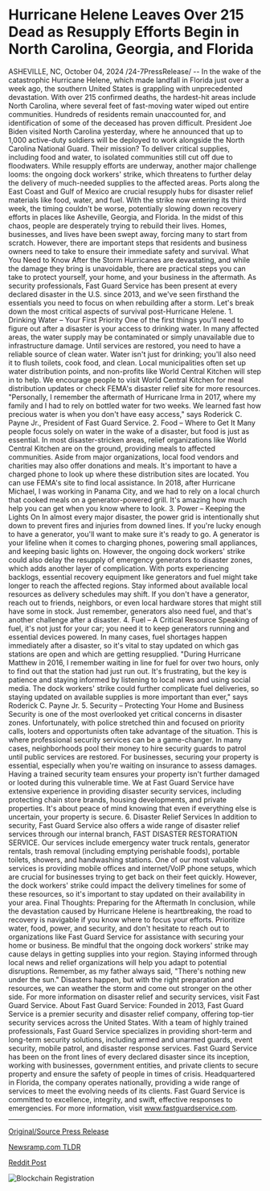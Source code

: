 # Hurricane Helene Leaves Over 215 Dead as Resupply Efforts Begin in North Carolina, Georgia, and Florida

ASHEVILLE, NC, October 04, 2024 /24-7PressRelease/ -- In the wake of the catastrophic Hurricane Helene, which made landfall in Florida just over a week ago, the southern United States is grappling with unprecedented devastation. With over 215 confirmed deaths, the hardest-hit areas include North Carolina, where several feet of fast-moving water wiped out entire communities. Hundreds of residents remain unaccounted for, and identification of some of the deceased has proven difficult.  President Joe Biden visited North Carolina yesterday, where he announced that up to 1,000 active-duty soldiers will be deployed to work alongside the North Carolina National Guard. Their mission? To deliver critical supplies, including food and water, to isolated communities still cut off due to floodwaters.  While resupply efforts are underway, another major challenge looms: the ongoing dock workers' strike, which threatens to further delay the delivery of much-needed supplies to the affected areas. Ports along the East Coast and Gulf of Mexico are crucial resupply hubs for disaster relief materials like food, water, and fuel. With the strike now entering its third week, the timing couldn't be worse, potentially slowing down recovery efforts in places like Asheville, Georgia, and Florida.  In the midst of this chaos, people are desperately trying to rebuild their lives. Homes, businesses, and lives have been swept away, forcing many to start from scratch. However, there are important steps that residents and business owners need to take to ensure their immediate safety and survival.  What You Need to Know After the Storm Hurricanes are devastating, and while the damage they bring is unavoidable, there are practical steps you can take to protect yourself, your home, and your business in the aftermath. As security professionals, Fast Guard Service has been present at every declared disaster in the U.S. since 2013, and we've seen firsthand the essentials you need to focus on when rebuilding after a storm.  Let's break down the most critical aspects of survival post-Hurricane Helene.  1. Drinking Water – Your First Priority One of the first things you'll need to figure out after a disaster is your access to drinking water. In many affected areas, the water supply may be contaminated or simply unavailable due to infrastructure damage. Until services are restored, you need to have a reliable source of clean water.  Water isn't just for drinking; you'll also need it to flush toilets, cook food, and clean. Local municipalities often set up water distribution points, and non-profits like World Central Kitchen will step in to help. We encourage people to visit World Central Kitchen for meal distribution updates or check FEMA's disaster relief site for more resources.  "Personally, I remember the aftermath of Hurricane Irma in 2017, where my family and I had to rely on bottled water for two weeks. We learned fast how precious water is when you don't have easy access," says Roderick C. Payne Jr., President of Fast Guard Service.  2. Food – Where to Get It Many people focus solely on water in the wake of a disaster, but food is just as essential. In most disaster-stricken areas, relief organizations like World Central Kitchen are on the ground, providing meals to affected communities. Aside from major organizations, local food vendors and charities may also offer donations and meals.  It's important to have a charged phone to look up where these distribution sites are located. You can use FEMA's site to find local assistance. In 2018, after Hurricane Michael, I was working in Panama City, and we had to rely on a local church that cooked meals on a generator-powered grill. It's amazing how much help you can get when you know where to look.  3. Power – Keeping the Lights On In almost every major disaster, the power grid is intentionally shut down to prevent fires and injuries from downed lines. If you're lucky enough to have a generator, you'll want to make sure it's ready to go. A generator is your lifeline when it comes to charging phones, powering small appliances, and keeping basic lights on.  However, the ongoing dock workers' strike could also delay the resupply of emergency generators to disaster zones, which adds another layer of complication. With ports experiencing backlogs, essential recovery equipment like generators and fuel might take longer to reach the affected regions. Stay informed about available local resources as delivery schedules may shift.  If you don't have a generator, reach out to friends, neighbors, or even local hardware stores that might still have some in stock. Just remember, generators also need fuel, and that's another challenge after a disaster.  4. Fuel – A Critical Resource Speaking of fuel, it's not just for your car; you need it to keep generators running and essential devices powered. In many cases, fuel shortages happen immediately after a disaster, so it's vital to stay updated on which gas stations are open and which are getting resupplied.  "During Hurricane Matthew in 2016, I remember waiting in line for fuel for over two hours, only to find out that the station had just run out. It's frustrating, but the key is patience and staying informed by listening to local news and using social media. The dock workers' strike could further complicate fuel deliveries, so staying updated on available supplies is more important than ever," says Roderick C. Payne Jr.  5. Security – Protecting Your Home and Business Security is one of the most overlooked yet critical concerns in disaster zones. Unfortunately, with police stretched thin and focused on priority calls, looters and opportunists often take advantage of the situation. This is where professional security services can be a game-changer.  In many cases, neighborhoods pool their money to hire security guards to patrol until public services are restored. For businesses, securing your property is essential, especially when you're waiting on insurance to assess damages. Having a trained security team ensures your property isn't further damaged or looted during this vulnerable time.  We at Fast Guard Service have extensive experience in providing disaster security services, including protecting chain store brands, housing developments, and private properties. It's about peace of mind knowing that even if everything else is uncertain, your property is secure.  6. Disaster Relief Services In addition to security, Fast Guard Service also offers a wide range of disaster relief services through our internal branch, FAST DISASTER RESTORATION SERVICE. Our services include emergency water truck rentals, generator rentals, trash removal (including emptying perishable foods), portable toilets, showers, and handwashing stations.  One of our most valuable services is providing mobile offices and internet/VoIP phone setups, which are crucial for businesses trying to get back on their feet quickly. However, the dock workers' strike could impact the delivery timelines for some of these resources, so it's important to stay updated on their availability in your area.  Final Thoughts: Preparing for the Aftermath In conclusion, while the devastation caused by Hurricane Helene is heartbreaking, the road to recovery is navigable if you know where to focus your efforts. Prioritize water, food, power, and security, and don't hesitate to reach out to organizations like Fast Guard Service for assistance with securing your home or business.  Be mindful that the ongoing dock workers' strike may cause delays in getting supplies into your region. Staying informed through local news and relief organizations will help you adapt to potential disruptions.  Remember, as my father always said, "There's nothing new under the sun." Disasters happen, but with the right preparation and resources, we can weather the storm and come out stronger on the other side.  For more information on disaster relief and security services, visit Fast Guard Service.  About Fast Guard Service:  Founded in 2013, Fast Guard Service is a premier security and disaster relief company, offering top-tier security services across the United States. With a team of highly trained professionals, Fast Guard Service specializes in providing short-term and long-term security solutions, including armed and unarmed guards, event security, mobile patrol, and disaster response services. Fast Guard Service has been on the front lines of every declared disaster since its inception, working with businesses, government entities, and private clients to secure property and ensure the safety of people in times of crisis. Headquartered in Florida, the company operates nationally, providing a wide range of services to meet the evolving needs of its clients. Fast Guard Service is committed to excellence, integrity, and swift, effective responses to emergencies.  For more information, visit www.fastguardservice.com. 

---

[Original/Source Press Release](https://www.24-7pressrelease.com/press-release/514993/hurricane-helene-leaves-over-215-dead-as-resupply-efforts-begin-in-north-carolina-georgia-and-florida)
                    

[Newsramp.com TLDR](None) 



[Reddit Post](https://www.reddit.com/r/Business_NewsRamp/comments/1fwain4/hurricane_helene_aftermath_relief_efforts_and/) 



![Blockchain Registration](https://cdn.newsramp.app/24-7PressRelease/qrcode/2410/4/nuke_sHY.webp)